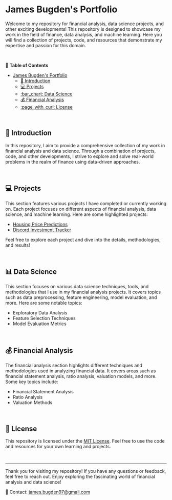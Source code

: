 # James Bugden's Portfolio

Welcome to my repository for financial analysis, data science projects, and other exciting developments! This repository is designed to showcase my work in the field of finance, data analysis, and machine learning. Here you will find a collection of projects, code, and resources that demonstrate my expertise and passion for this domain. 

<br>

📁 **Table of Contents**
- [James Bugden's Portfolio](#james-bugdens-portfolio)
  - [:wave: Introduction](#wave-introduction)
  - [:computer: Projects](#computer-projects)
  - [:bar\_chart: Data Science](#bar_chart-data-science)
  - [:moneybag: Financial Analysis](#moneybag-financial-analysis)
  - [:page\_with\_curl: License](#page_with_curl-license)

<br>

## :wave: Introduction


In this repository, I aim to provide a comprehensive collection of my work in financial analysis and data science. Through a combination of projects, code, and other developments, I strive to explore and solve real-world problems in the realm of finance using data-driven approaches.

<br>

## :computer: Projects


This section features various projects I have completed or currently working on. Each project focuses on different aspects of financial analysis, data science, and machine learning. Here are some highlighted projects:

- [Housing Price Predictions ](data_science_projects\hosing_prices_predictions\data_transformation.ipynb)
- [Discord Investment Tracker](dev_projects\investment_tracker\README.md)

Feel free to explore each project and dive into the details, methodologies, and results!

<br>


## :bar_chart: Data Science

This section focuses on various data science techniques, tools, and methodologies that I use in my financial analysis projects. It covers topics such as data preprocessing, feature engineering, model evaluation, and more. Here are some notable topics:

- Exploratory Data Analysis
- Feature Selection Techniques
- Model Evaluation Metrics

<br>

## :moneybag: Financial Analysis

The financial analysis section highlights different techniques and methodologies used in analyzing financial data. It covers areas such as financial statement analysis, ratio analysis, valuation models, and more. Some key topics include:

- Financial Statement Analysis
- Ratio Analysis
- Valuation Methods



<br>

## :page_with_curl: License

This repository is licensed under the [MIT License](LICENSE.md). Feel free to use the code and resources for your own learning and projects.

<br>

---

Thank you for visiting my repository! If you have any questions or feedback, feel free to reach out. Enjoy exploring the fascinating world of financial analysis and data science!

📧 Contact: [james.bugden97@gmail.com](mailto:james.bugden97@gmail.com)
